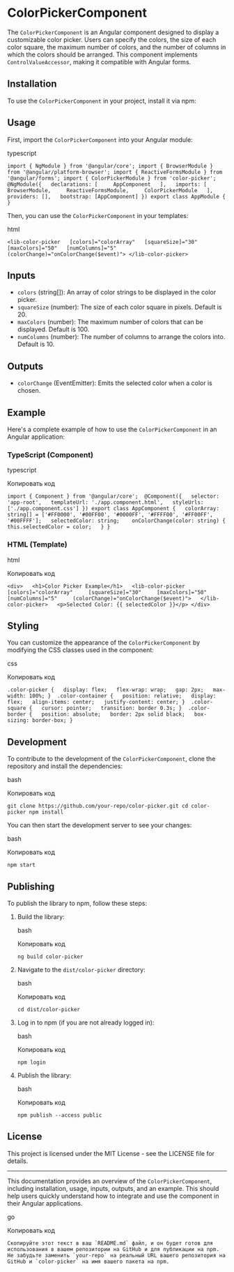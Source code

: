 # ColorPickerComponent

The `ColorPickerComponent` is an Angular component designed to display a customizable color picker. Users can specify the colors, the size of each color square, the maximum number of colors, and the number of columns in which the colors should be arranged. This component implements `ControlValueAccessor`, making it compatible with Angular forms.

## Installation

To use the `ColorPickerComponent` in your project, install it via npm:


## Usage


First, import the `ColorPickerComponent` into your Angular module:

typescript



`import { NgModule } from '@angular/core'; import { BrowserModule } from '@angular/platform-browser'; import { ReactiveFormsModule } from '@angular/forms'; import { ColorPickerModule } from 'color-picker';  @NgModule({   declarations: [     AppComponent   ],   imports: [     BrowserModule,     ReactiveFormsModule,     ColorPickerModule   ],   providers: [],   bootstrap: [AppComponent] }) export class AppModule { }`

Then, you can use the `ColorPickerComponent` in your templates:

html



`<lib-color-picker   [colors]="colorArray"   [squareSize]="30"   [maxColors]="50"   [numColumns]="5"   (colorChange)="onColorChange($event)"> </lib-color-picker>`

## Inputs

*   `colors` (string\[\]): An array of color strings to be displayed in the color picker.
*   `squareSize` (number): The size of each color square in pixels. Default is 20.
*   `maxColors` (number): The maximum number of colors that can be displayed. Default is 100.
*   `numColumns` (number): The number of columns to arrange the colors into. Default is 10.

Outputs
-------

*   `colorChange` (EventEmitter<string>): Emits the selected color when a color is chosen.

Example
-------

Here's a complete example of how to use the `ColorPickerComponent` in an Angular application:

### TypeScript (Component)

typescript

Копировать код

`import { Component } from '@angular/core';  @Component({   selector: 'app-root',   templateUrl: './app.component.html',   styleUrls: ['./app.component.css'] }) export class AppComponent {   colorArray: string[] = ['#FF0000', '#00FF00', '#0000FF', '#FFFF00', '#FF00FF', '#00FFFF'];   selectedColor: string;    onColorChange(color: string) {     this.selectedColor = color;   } }`

### HTML (Template)

html

Копировать код

`<div>   <h1>Color Picker Example</h1>   <lib-color-picker     [colors]="colorArray"     [squareSize]="30"     [maxColors]="50"     [numColumns]="5"     (colorChange)="onColorChange($event)">   </lib-color-picker>   <p>Selected Color: {{ selectedColor }}</p> </div>`

Styling
-------

You can customize the appearance of the `ColorPickerComponent` by modifying the CSS classes used in the component:

css

Копировать код

`.color-picker {   display: flex;   flex-wrap: wrap;   gap: 2px;   max-width: 100%; }  .color-container {   position: relative;   display: flex;   align-items: center;   justify-content: center; }  .color-square {   cursor: pointer;   transition: border 0.3s; }  .color-border {   position: absolute;   border: 2px solid black;   box-sizing: border-box; }`

Development
-----------

To contribute to the development of the `ColorPickerComponent`, clone the repository and install the dependencies:

bash

Копировать код

`git clone https://github.com/your-repo/color-picker.git cd color-picker npm install`

You can then start the development server to see your changes:

bash

Копировать код

`npm start`

Publishing
----------

To publish the library to npm, follow these steps:

1.  Build the library:
    
    bash
    
    Копировать код
    
    `ng build color-picker`
    
2.  Navigate to the `dist/color-picker` directory:
    
    bash
    
    Копировать код
    
    `cd dist/color-picker`
    
3.  Log in to npm (if you are not already logged in):
    
    bash
    
    Копировать код
    
    `npm login`
    
4.  Publish the library:
    
    bash
    
    Копировать код
    
    `npm publish --access public`
    

License
-------

This project is licensed under the MIT License - see the LICENSE file for details.

* * *

This documentation provides an overview of the `ColorPickerComponent`, including installation, usage, inputs, outputs, and an example. This should help users quickly understand how to integrate and use the component in their Angular applications.

go

Копировать код

``Скопируйте этот текст в ваш `README.md` файл, и он будет готов для использования в вашем репозитории на GitHub и для публикации на npm. Не забудьте заменить `your-repo` на реальный URL вашего репозитория на GitHub и `color-picker` на имя вашего пакета на npm.``

